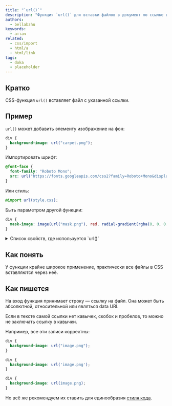 ```yaml
---
title: "`url()`"
description: "Функция `url()` для вставки файлов в документ по ссылке в CSS."
authors:
  - bellabzhu
keywords:
  - аттач
related:
  - css/import
  - html/a
  - html/link
tags:
  - doka
  - placeholder
---
```


## Кратко

CSS-функция `url()` вставляет файл с указанной ссылки. 

## Пример

`url()` может добавить элементу изображение на фон:

```css
div {
  background-image: url("carpet.png");
}
```

Импортировать шрифт:

```css
@font-face {
  font-family: "Roboto Mono";
  src: url("https://fonts.googleapis.com/css2?family=Roboto+Mono&display=swap");
}
```

Или стиль:

```css
@import url(style.css);
```

Быть параметром другой функции:

```css
div {
  mask-image: image(url("mask.png"), red, radial-gradient(rgba(0, 0, 0, 1.0), transparent));
}
```


<details>
  <summary>Список свойств, где используется `url()`</summary>

- `background`;
- `background-image`;
- `border`;
- `border-image`;
- `border-image-source`;
- `content`;
- `cursor`;
- `filter`;
- `list-style`;
- `list-style-image`;
- `mask`;
- `mask-image`;
- `offset-path`;
- `src` как часть `@font-face`;
- `@counter-style`;

</details>

## Как понять

У функции крайне широкое применение, практически все файлы в CSS вставляются через неё. 

## Как пишется

На вход функция принимает строку — ссылку на файл. Она может быть абсолютной, относительной или являться data URI. 

Если в тексте самой ссылки нет кавычек, скобок и пробелов, то можно не заключать ссылку в кавычки. 

Например, все эти записи корректны:

```css
div {
  background-image: url("image.png");
}
```

```css
div {
  background-image: url('image.png');
}
```

```css
div {
  background-image: url(image.png);
}
```

Но всё же рекомендуем их ставить для единообразия [стиля кода](/js/code-style/).
